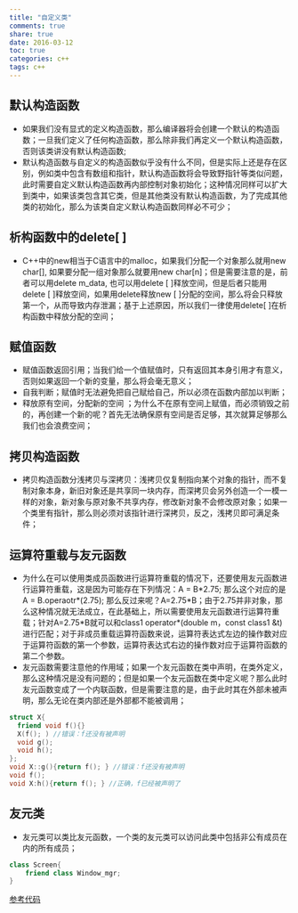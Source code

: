 ```yaml
---
title: "自定义类"
comments: true
share: true
date: 2016-03-12
toc: true
categories: c++
tags: c++
---
```


## 默认构造函数

* 如果我们没有显式的定义构造函数，那么编译器将会创建一个默认的构造函数；一旦我们定义了任何构造函数，那么除非我们再定义一个默认构造函数，否则该类讲没有默认构造函数; 
* 默认构造函数与自定义的构造函数似乎没有什么不同，但是实际上还是存在区别，例如类中包含有数组和指针，默认构造函数将会导致野指针等类似问题，此时需要自定义默认构造函数再内部控制对象初始化；这种情况同样可以扩大到类中，如果该类包含其它类，但是其他类没有默认构造函数，为了完成其他类的初始化，那么为该类自定义默认构造函数同样必不可少；

## 析构函数中的delete[ ]

* C++中的new相当于C语言中的malloc，如果我们分配一个对象那么就用new char[], 如果要分配一组对象那么就要用new char[n]；但是需要注意的是，前者可以用delete m_data, 也可以用delete [ ]释放空间，但是后者只能用delete [ ]释放空间，如果用delete释放new \[ ]分配的空间，那么将会只释放第一个，从而导致内存泄漏；基于上述原因，所以我们一律使用delete[ ]在析构函数中释放分配的空间；

## 赋值函数

* 赋值函数返回引用；当我们给一个值赋值时，只有返回其本身引用才有意义，否则如果返回一个新的变量，那么将会毫无意义；
* 自我判断；赋值时无法避免把自己赋给自己，所以必须在函数内部加以判断；
* 释放原有空间，分配新的空间 ；为什么不在原有空间上赋值，而必须销毁之前的，再创建一个新的呢？首先无法确保原有空间是否足够，其次就算足够那么我们也会浪费空间；

## 拷贝构造函数

* 拷贝构造函数分浅拷贝与深拷贝：浅拷贝仅复制指向某个对象的指针，而不复制对象本身，新旧对象还是共享同一块内存，而深拷贝会另外创造一个一模一样的对象，新对象与原对象不共享内存，修改新对象不会修改原对象；如果一个类里有指针，那么则必须对该指针进行深拷贝，反之，浅拷贝即可满足条件；

## 运算符重载与友元函数

* 为什么在可以使用类成员函数进行运算符重载的情况下，还要使用友元函数进行运算符重载，这是因为可能存在下列情况：A = B\*2.75; 那么这个对应的是A = B.operaotr*(2.75); 那么反过来呢？A=2.75\*B；由于2.75并非对象，那么这种情况就无法成立，在此基础上，所以需要使用友元函数进行运算符重载；针对A=2.75\*B就可以和class1 operator\*(double m，const class1 &t)进行匹配；对于非成员重载运算符函数来说，运算符表达式左边的操作数对应于运算符函数的第一个参数，运算符表达式右边的操作数对应于运算符函数的第二个参数。  
* 友元函数需要注意他的作用域；如果一个友元函数在类中声明，在类外定义，那么这种情况是没有问题的；但是如果一个友元函数在类中定义呢？那么此时友元函数变成了一个内联函数，但是需要注意的是，由于此时其在外部未被声明，那么无论在类内部还是外部都不能被调用；

``` c++
struct X{
  friend void f(){}
  X(f(); ) //错误：f还没有被声明
  void g(); 
  void h(); 
}; 
void X::g(){return f(); } //错误：f还没有被声明
void f(); 
void X:h(){return f(); } //正确，f已经被声明了

``` 

## 友元类

* 友元类可以类比友元函数，一个类的友元类可以访问此类中包括非公有成员在内的所有成员；

```c++
class Screen{
    friend class Window_mgr;
}

```

<a href = "https://github.com/KevinSCoder/study/blob/master/C%2B%2B/C%2B%2B_Code/base/src/test_7.cpp">参考代码</a>
